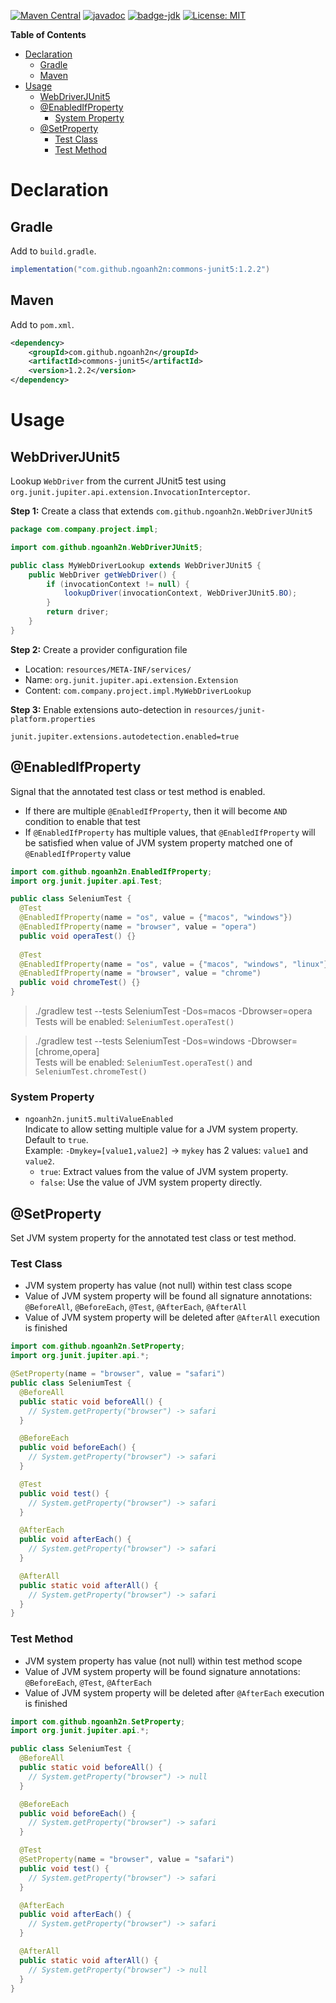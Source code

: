 [![Maven Central](https://maven-badges.herokuapp.com/maven-central/com.github.ngoanh2n/commons-junit5/badge.svg)](https://maven-badges.herokuapp.com/maven-central/com.github.ngoanh2n/commons-junit5)
[![javadoc](https://javadoc.io/badge2/com.github.ngoanh2n/commons-junit5/javadoc.svg)](https://javadoc.io/doc/com.github.ngoanh2n/commons-junit5)
[![badge-jdk](https://img.shields.io/badge/jdk-8-blue.svg)](http://www.oracle.com/technetwork/java/javase/downloads/index.html)
[![License: MIT](https://img.shields.io/badge/License-MIT-blueviolet.svg)](https://opensource.org/licenses/MIT)

**Table of Contents**
<!-- TOC -->
* [Declaration](#declaration)
  * [Gradle](#gradle)
  * [Maven](#maven)
* [Usage](#usage)
  * [WebDriverJUnit5](#webdriverjunit5)
  * [@EnabledIfProperty](#enabledifproperty)
    * [System Property](#system-property)
  * [@SetProperty](#setproperty)
    * [Test Class](#test-class)
    * [Test Method](#test-method)
<!-- TOC -->

# Declaration
## Gradle
Add to `build.gradle`.
```gradle
implementation("com.github.ngoanh2n:commons-junit5:1.2.2")
```

## Maven
Add to `pom.xml`.
```xml
<dependency>
    <groupId>com.github.ngoanh2n</groupId>
    <artifactId>commons-junit5</artifactId>
    <version>1.2.2</version>
</dependency>
```

# Usage
## WebDriverJUnit5
Lookup `WebDriver` from the current JUnit5 test using `org.junit.jupiter.api.extension.InvocationInterceptor`.

**Step 1:** Create a class that extends `com.github.ngoanh2n.WebDriverJUnit5`
```java
package com.company.project.impl;

import com.github.ngoanh2n.WebDriverJUnit5;

public class MyWebDriverLookup extends WebDriverJUnit5 {
    public WebDriver getWebDriver() {
        if (invocationContext != null) {
            lookupDriver(invocationContext, WebDriverJUnit5.BO);
        }
        return driver;
    }
}
```

**Step 2:** Create a provider configuration file
- Location: `resources/META-INF/services/`
- Name: `org.junit.jupiter.api.extension.Extension`
- Content: `com.company.project.impl.MyWebDriverLookup`

**Step 3:** Enable extensions auto-detection in `resources/junit-platform.properties`
```
junit.jupiter.extensions.autodetection.enabled=true
```

## @EnabledIfProperty
Signal that the annotated test class or test method is enabled.
- If there are multiple `@EnabledIfProperty`, then it will become `AND` condition to enable that test
- If `@EnabledIfProperty` has multiple values, that `@EnabledIfProperty` will be satisfied when value of JVM system property matched one of `@EnabledIfProperty` value
```java
import com.github.ngoanh2n.EnabledIfProperty;
import org.junit.jupiter.api.Test;

public class SeleniumTest {
  @Test
  @EnabledIfProperty(name = "os", value = {"macos", "windows"})
  @EnabledIfProperty(name = "browser", value = "opera")
  public void operaTest() {}
  
  @Test
  @EnabledIfProperty(name = "os", value = {"macos", "windows", "linux"})
  @EnabledIfProperty(name = "browser", value = "chrome")
  public void chromeTest() {}
}
```
> ./gradlew test --tests SeleniumTest -Dos=macos -Dbrowser=opera<br>
Tests will be enabled: `SeleniumTest.operaTest()`

> ./gradlew test --tests SeleniumTest -Dos=windows -Dbrowser=[chrome,opera]<br>
Tests will be enabled: `SeleniumTest.operaTest()` and `SeleniumTest.chromeTest()`

### System Property
- `ngoanh2n.junit5.multiValueEnabled`<br>
  Indicate to allow setting multiple value for a JVM system property. Default to `true`.<br>
  Example: `-Dmykey=[value1,value2]` → `mykey` has 2 values: `value1` and `value2`.
  + `true`: Extract values from the value of JVM system property.
  + `false`: Use the value of JVM system property directly.

## @SetProperty
Set JVM system property for the annotated test class or test method.

### Test Class
- JVM system property has value (not null) within test class scope
- Value of JVM system property will be found all signature annotations: `@BeforeAll`, `@BeforeEach`, `@Test`, `@AfterEach`, `@AfterAll`
- Value of JVM system property will be deleted after `@AfterAll` execution is finished
```java
import com.github.ngoanh2n.SetProperty;
import org.junit.jupiter.api.*;

@SetProperty(name = "browser", value = "safari")
public class SeleniumTest {
  @BeforeAll
  public static void beforeAll() {
    // System.getProperty("browser") -> safari
  }

  @BeforeEach
  public void beforeEach() {
    // System.getProperty("browser") -> safari
  }

  @Test
  public void test() {
    // System.getProperty("browser") -> safari
  }

  @AfterEach
  public void afterEach() {
    // System.getProperty("browser") -> safari
  }

  @AfterAll
  public static void afterAll() {
    // System.getProperty("browser") -> safari
  }
}
```
### Test Method
- JVM system property has value (not null) within test method scope
- Value of JVM system property will be found signature annotations: `@BeforeEach`, `@Test`, `@AfterEach`
- Value of JVM system property will be deleted after `@AfterEach` execution is finished
```java
import com.github.ngoanh2n.SetProperty;
import org.junit.jupiter.api.*;

public class SeleniumTest {
  @BeforeAll
  public static void beforeAll() {
    // System.getProperty("browser") -> null
  }

  @BeforeEach
  public void beforeEach() {
    // System.getProperty("browser") -> safari
  }

  @Test
  @SetProperty(name = "browser", value = "safari")
  public void test() {
    // System.getProperty("browser") -> safari
  }

  @AfterEach
  public void afterEach() {
    // System.getProperty("browser") -> safari
  }

  @AfterAll
  public static void afterAll() {
    // System.getProperty("browser") -> null
  }
}
```
